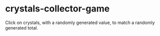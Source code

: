 # crystals-collector-game
Click on crystals, with a randomly generated value, to match a randomly generated total.

